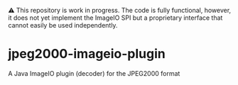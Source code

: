 :warning: This repository is work in progress. The code is fully functional, however, it does not yet implement the ImageIO SPI but a proprietary interface that cannot easily be used independently.

# jpeg2000-imageio-plugin
A Java ImageIO plugin (decoder) for the JPEG2000 format
